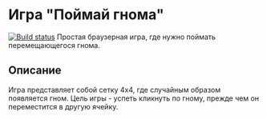 # Игра "Поймай гнома"
[![Build status](https://ci.appveyor.com/api/projects/status/4y0oal487cx60b3d?svg=true)](https://ci.appveyor.com/project/Asker0707/gnome-9k3l5)
Простая браузерная игра, где нужно поймать перемещающегося гнома.
## Описание
Игра представляет собой сетку 4x4, где случайным образом появляется гном. Цель игры - успеть кликнуть по гному, прежде чем он переместится в другую ячейку.

